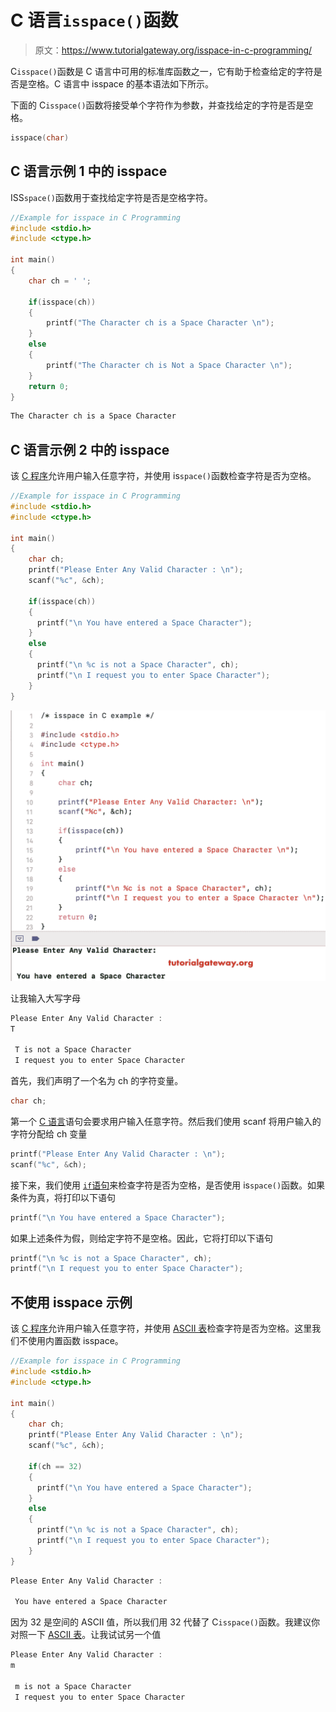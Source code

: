 # C 语言`isspace()`函数

> 原文：<https://www.tutorialgateway.org/isspace-in-c-programming/>

C`isspace()`函数是 C 语言中可用的标准库函数之一，它有助于检查给定的字符是否是空格。C 语言中 isspace 的基本语法如下所示。

下面的 C`isspace()`函数将接受单个字符作为参数，并查找给定的字符是否是空格。

```c
isspace(char)
```

## C 语言示例 1 中的 isspace

ISS`space()`函数用于查找给定字符是否是空格字符。

```c
//Example for isspace in C Programming
#include <stdio.h>
#include <ctype.h>

int main()
{
    char ch = ' ';

    if(isspace(ch))
    {
        printf("The Character ch is a Space Character \n");
    }
    else
    {
        printf("The Character ch is Not a Space Character \n");
    }
    return 0;
}
```

```c
The Character ch is a Space Character 
```

## C 语言示例 2 中的 isspace

该 [C 程序](https://www.tutorialgateway.org/c-programming-examples/)允许用户输入任意字符，并使用 is`space()`函数检查字符是否为空格。

```c
//Example for isspace in C Programming
#include <stdio.h>
#include <ctype.h>

int main()
{
    char ch;
    printf("Please Enter Any Valid Character : \n");
    scanf("%c", &ch);

    if(isspace(ch))
    {
      printf("\n You have entered a Space Character");         
    }
    else
    {
      printf("\n %c is not a Space Character", ch);
      printf("\n I request you to enter Space Character");	
    }
}

```

![isspace in C programming 2](img/0d941464390607d82ca1e5c0bd75884c.png)

让我输入大写字母

```c
Please Enter Any Valid Character : 
T

 T is not a Space Character
 I request you to enter Space Character
```

首先，我们声明了一个名为 ch 的字符变量。

```c
char ch;
```

第一个 [C 语言](https://www.tutorialgateway.org/c-programming/)语句会要求用户输入任意字符。然后我们使用 scanf 将用户输入的字符分配给 ch 变量

```c
printf("Please Enter Any Valid Character : \n");
scanf("%c", &ch);
```

接下来，我们使用 [`if`语句](https://www.tutorialgateway.org/if-statement-in-c/)来检查字符是否为空格，是否使用 is`space()`函数。如果条件为真，将打印以下语句

```c
printf("\n You have entered a Space Character");
```

如果上述条件为假，则给定字符不是空格。因此，它将打印以下语句

```c
printf("\n %c is not a Space Character", ch);
printf("\n I request you to enter Space Character");
```

## 不使用 isspace 示例

该 [C 程序](https://www.tutorialgateway.org/c-programming-examples/)允许用户输入任意字符，并使用 [ASCII 表](https://www.tutorialgateway.org/ascii-table/)检查字符是否为空格。这里我们不使用内置函数 isspace。

```c
//Example for isspace in C Programming
#include <stdio.h>
#include <ctype.h>

int main()
{
    char ch;
    printf("Please Enter Any Valid Character : \n");
    scanf("%c", &ch);

    if(ch == 32)
    {
      printf("\n You have entered a Space Character");         
    }
    else
    {
      printf("\n %c is not a Space Character", ch);
      printf("\n I request you to enter Space Character");	
    }
}
```

```c
Please Enter Any Valid Character : 

 You have entered a Space Character
```

因为 32 是空间的 ASCII 值，所以我们用 32 代替了 C`isspace()`函数。我建议你对照一下 [ASCII 表](https://www.tutorialgateway.org/ascii-table/)。让我试试另一个值

```c
Please Enter Any Valid Character : 
m

 m is not a Space Character
 I request you to enter Space Character
```